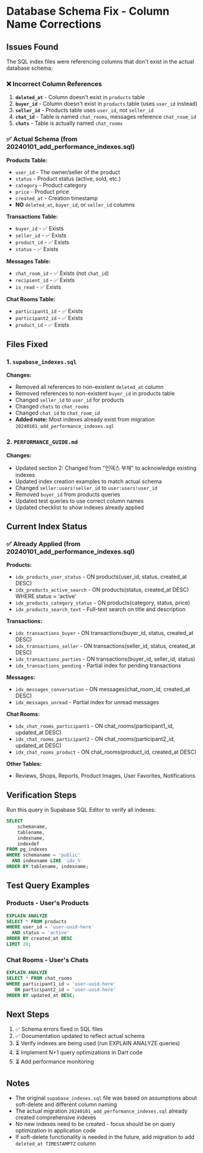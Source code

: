# Database Schema Fix - Column Name Corrections

## Issues Found

The SQL index files were referencing columns that don't exist in the actual database schema:

### ❌ Incorrect Column References
1. **`deleted_at`** - Column doesn't exist in `products` table
2. **`buyer_id`** - Column doesn't exist in `products` table (uses `user_id` instead)
3. **`seller_id`** - Products table uses `user_id`, not `seller_id`
4. **`chat_id`** - Table is named `chat_rooms`, messages reference `chat_room_id`
5. **`chats`** - Table is actually named `chat_rooms`

### ✅ Actual Schema (from 20240101_add_performance_indexes.sql)

**Products Table:**
- `user_id` - The owner/seller of the product
- `status` - Product status (active, sold, etc.)
- `category` - Product category
- `price` - Product price
- `created_at` - Creation timestamp
- **NO** `deleted_at`, `buyer_id`, or `seller_id` columns

**Transactions Table:**
- `buyer_id` - ✅ Exists
- `seller_id` - ✅ Exists
- `product_id` - ✅ Exists
- `status` - ✅ Exists

**Messages Table:**
- `chat_room_id` - ✅ Exists (not `chat_id`)
- `recipient_id` - ✅ Exists
- `is_read` - ✅ Exists

**Chat Rooms Table:**
- `participant1_id` - ✅ Exists
- `participant2_id` - ✅ Exists
- `product_id` - ✅ Exists

## Files Fixed

### 1. `supabase_indexes.sql`
**Changes:**
- Removed all references to non-existent `deleted_at` column
- Removed references to non-existent `buyer_id` in products table
- Changed `seller_id` to `user_id` for products
- Changed `chats` to `chat_rooms`
- Changed `chat_id` to `chat_room_id`
- **Added note:** Most indexes already exist from migration `20240101_add_performance_indexes.sql`

### 2. `PERFORMANCE_GUIDE.md`
**Changes:**
- Updated section 2: Changed from "인덱스 부재" to acknowledge existing indexes
- Updated index creation examples to match actual schema
- Changed `seller:users!seller_id` to `user:users!user_id`
- Removed `buyer_id` from products queries
- Updated test queries to use correct column names
- Updated checklist to show indexes already applied

## Current Index Status

### ✅ Already Applied (from 20240101_add_performance_indexes.sql)

**Products:**
- `idx_products_user_status` - ON products(user_id, status, created_at DESC)
- `idx_products_active_search` - ON products(status, created_at DESC) WHERE status = 'active'
- `idx_products_category_status` - ON products(category, status, price)
- `idx_products_search_text` - Full-text search on title and description

**Transactions:**
- `idx_transactions_buyer` - ON transactions(buyer_id, status, created_at DESC)
- `idx_transactions_seller` - ON transactions(seller_id, status, created_at DESC)
- `idx_transactions_parties` - ON transactions(buyer_id, seller_id, status)
- `idx_transactions_pending` - Partial index for pending transactions

**Messages:**
- `idx_messages_conversation` - ON messages(chat_room_id, created_at DESC)
- `idx_messages_unread` - Partial index for unread messages

**Chat Rooms:**
- `idx_chat_rooms_participant1` - ON chat_rooms(participant1_id, updated_at DESC)
- `idx_chat_rooms_participant2` - ON chat_rooms(participant2_id, updated_at DESC)
- `idx_chat_rooms_product` - ON chat_rooms(product_id, created_at DESC)

**Other Tables:**
- Reviews, Shops, Reports, Product Images, User Favorites, Notifications

## Verification Steps

Run this query in Supabase SQL Editor to verify all indexes:

```sql
SELECT
    schemaname,
    tablename,
    indexname,
    indexdef
FROM pg_indexes
WHERE schemaname = 'public'
  AND indexname LIKE 'idx_%'
ORDER BY tablename, indexname;
```

## Test Query Examples

### Products - User's Products
```sql
EXPLAIN ANALYZE
SELECT * FROM products
WHERE user_id = 'user-uuid-here'
  AND status = 'active'
ORDER BY created_at DESC
LIMIT 20;
```

### Chat Rooms - User's Chats
```sql
EXPLAIN ANALYZE
SELECT * FROM chat_rooms
WHERE participant1_id = 'user-uuid-here'
   OR participant2_id = 'user-uuid-here'
ORDER BY updated_at DESC;
```

## Next Steps

1. ✅ Schema errors fixed in SQL files
2. ✅ Documentation updated to reflect actual schema
3. ⏳ Verify indexes are being used (run EXPLAIN ANALYZE queries)
4. ⏳ Implement N+1 query optimizations in Dart code
5. ⏳ Add performance monitoring

## Notes

- The original `supabase_indexes.sql` file was based on assumptions about soft-delete and different column naming
- The actual migration `20240101_add_performance_indexes.sql` already created comprehensive indexes
- No new indexes need to be created - focus should be on query optimization in application code
- If soft-delete functionality is needed in the future, add migration to add `deleted_at TIMESTAMPTZ` column
